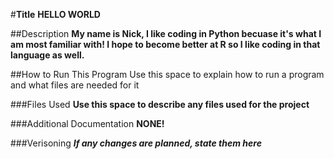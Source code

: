 #**Title**
**HELLO WORLD**

##Description
__My name is Nick, I like coding in Python becuase it's what I am most familiar with! I hope to become better at R so I like coding in that language as well.__

##How to Run This Program
Use this space to explain how to run a program and what files are needed for it

###Files Used
**Use this space to describe any files used for the project**

###Additional Documentation
**NONE!**

###Verisoning
**_If any changes are planned, state them here_**
